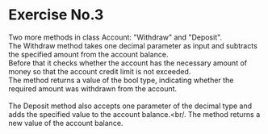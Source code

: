 # Exercise No.3

Two more methods in class Account: "Withdraw" and "Deposit".<br/>
The Withdraw method takes one decimal parameter as input and subtracts the specified amount from the account balance.<br/>
Before that it checks whether the account has the necessary amount of money so that the account credit limit is not exceeded.<br/>
The method returns a value of the bool type, indicating whether the required amount was withdrawn from the account.<br/>
<br/>
The Deposit method also accepts one parameter of the decimal type and adds the specified value to the account balance.<br/.
The method returns a new value of the account balance.
